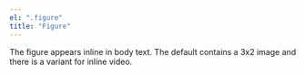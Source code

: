 ```yaml
---
el: ".figure"
title: "Figure"
---
```

The figure appears inline in body text. The default contains a 3x2 image and there is a variant for inline video.
